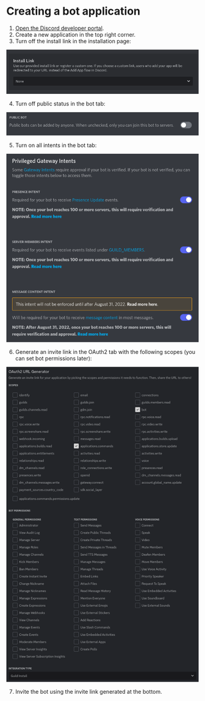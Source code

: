# Creating a bot application

1. [Open the Discord developer portal](https://discord.com/developers/applications).
2. Create a new application in the top right corner.
3. Turn off the install link in the installation page:

![Install link page](img/installLink.png)

4. Turn off public status in the bot tab:

![Image showing a Discord selection box](img/botPublic.png)

5. Turn on all intents in the bot tab: 

![Image showing a Discord selection box](img/botPage.png)

6. Generate an invite link in the OAuth2 tab with the following scopes (you can set bot permissions later):

![Image showing a Discord selection box](img/botScopes.png)

7. Invite the bot using the invite link generated at the bottom.
